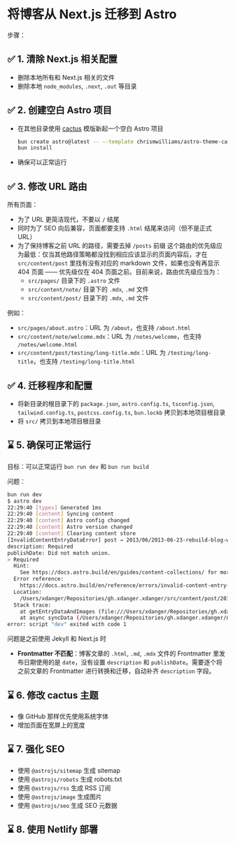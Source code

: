 # 将博客从 Next.js 迁移到 Astro

步骤：

## ✅ 1. 清除 Next.js 相关配置

- 删除本地所有和 Next.js 相关的文件
- 删除本地 `node_modules`, `.next`, `.out` 等目录

## ✅ 2. 创建空白 Astro 项目

- 在其他目录使用 [cactus](https://github.com/chrismwilliams/astro-theme-cactus) 模版新起一个空白 Astro 项目

  ```bash
  bun create astro@latest -- --template chrismwilliams/astro-theme-cactus
  bun install
  ```

- 确保可以正常运行

## ✅ 3. 修改 URL 路由

所有页面：

- 为了 URL 更简洁现代，不要以 `/` 结尾
- 同时为了 SEO 向后兼容，页面都要支持 `.html` 结尾来访问（但不是正式 URL）
- 为了保持博客之前 URL 的路径，需要去掉 `/posts` 前缀
  这个路由的优先级应为最低：仅当其他路径策略都没找到相应应该显示的页面内容后，才在 `src/content/post` 里找有没有对应的 markdown 文件，如果也没有再显示 404 页面 —— 优先级仅在 404 页面之前。目前来说，路由优先级应当为：
  - `src/pages/` 目录下的 `.astro` 文件
  - `src/content/note/` 目录下的 `.mdx`, `.md` 文件
  - `src/content/post/` 目录下的 `.mdx`, `.md` 文件

例如：

- `src/pages/about.astro`：URL 为 `/about`，也支持 `/about.html`
- `src/content/note/welcome.mdx`：URL 为 `/notes/welcome`，也支持 `/notes/welcome.html`
- `src/content/post/testing/long-title.mdx`：URL 为 `/testing/long-title`，也支持 `/testing/long-title.html`

## ✅ 4. 迁移程序和配置

- 将新目录的根目录下的 `package.json`, `astro.config.ts`, `tsconfig.json`, `tailwind.config.ts`, `postcss.config.ts`, `bun.lockb` 拷贝到本地项目根目录
- 将 `src/` 拷贝到本地项目根目录

## ⌛️ 5. 确保可正常运行

目标：可以正常运行 `bun run dev` 和 `bun run build`

问题：

```bash
bun run dev
$ astro dev
22:29:40 [types] Generated 1ms
22:29:40 [content] Syncing content
22:29:40 [content] Astro config changed
22:29:40 [content] Astro version changed
22:29:40 [content] Clearing content store
[InvalidContentEntryDataError] post → 2013/06/2013-06-23-rebuild-blog-with-jekyll data does not match collection schema.
description: Required
publishDate: Did not match union.
> Required
  Hint:
    See https://docs.astro.build/en/guides/content-collections/ for more information on content schemas.
  Error reference:
    https://docs.astro.build/en/reference/errors/invalid-content-entry-data-error/
  Location:
    /Users/xdanger/Repositories/gh.xdanger.xdanger/src/content/post/2013/06/2013-06-23-rebuild-blog-with-jekyll.md:0:0
  Stack trace:
    at getEntryDataAndImages (file:///Users/xdanger/Repositories/gh.xdanger.xdanger/node_modules/astro/dist/content/utils.js:163:26)
    at async syncData (/Users/xdanger/Repositories/gh.xdanger.xdanger/node_modules/astro/dist/content/loaders/glob.js:93:28)
error: script "dev" exited with code 1
```

问题是之前使用 Jekyll 和 Next.js 时

- **Frontmatter 不匹配**：博客文章的 `.html`, `.md`, `.mdx` 文件的 Frontmatter 里发布日期使用的是 `date`，没有设置 `description` 和 `publishDate`。需要逐个将之前文章的 Frontmatter 进行转换和迁移，自动补齐 `description` 字段。

## ⌛️ 6. 修改 cactus 主题

- 像 GitHub 那样优先使用系统字体
- 增加页面在宽屏上的宽度

## ⌛️ 7. 强化 SEO

- 使用 `@astrojs/sitemap` 生成 sitemap
- 使用 `@astrojs/robots` 生成 robots.txt
- 使用 `@astrojs/rss` 生成 RSS 订阅
- 使用 `@astrojs/image` 生成图片
- 使用 `@astrojs/seo` 生成 SEO 元数据

## ⌛️ 8. 使用 Netlify 部署
